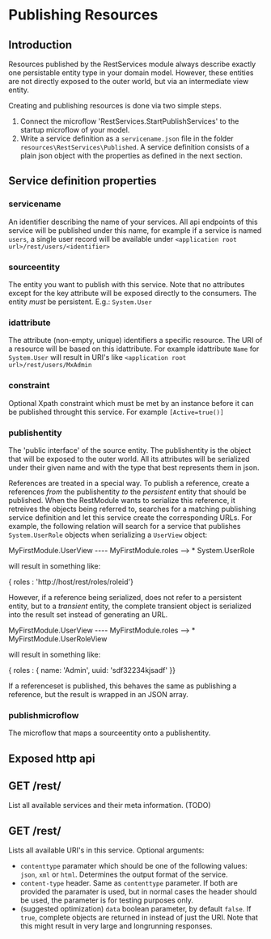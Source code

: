 # Publishing Resources

## Introduction
Resources published by the RestServices module always describe exactly one persistable entity type in your domain model. However, these entities are not directly exposed to the outer world, but via an intermediate view entity. 

Creating and publishing resources is done via two simple steps. 
1. Connect the microflow 'RestServices.StartPublishServices' to the startup microflow of your model.
2. Write a service definition as a `servicename.json` file in the folder `resources\RestServices\Published`. A service definition consists of a plain json object with the properties as defined in the next section. 

## Service definition properties

### servicename
An identifier describing the name of your services. All api endpoints of this service will be published under this name, for example if a service is named `users`, a single user record will be available under `<application root url>/rest/users/<identifier>`

### sourceentity
The entity you want to publish with this service. Note that no attributes except for the key attribute will be exposed directly to the consumers. The entity *must* be persistent. E.g.: `System.User`

### idattribute
The attribute (non-empty, unique) identifiers a specific resource. The URI of a resource will be based on this idattribute. For example idattribute `Name` for `System.User` will result in URI's like `<application root url>/rest/users/MxAdmin`

### constraint
Optional Xpath constraint which must be met by an instance before it can be published throught this service. For example `[Active=true()]`

### publishentity
The 'public interface' of the source entity. The publishentity is the object that will be exposed to the outer world. All its attributes will be serialized under their given name and with the type that best represents them in json. 

References are treated in a special way. To publish a reference, create a references *from* the publishentity *to* the *persistent* entity that should be published. When the RestModule wants to serialize this reference, it retreives the objects being referred to, searches for a matching publishing service definition and let this service create the corresponding URLs. For example, the following relation will search for a service that publishes `System.UserRole` objects when serializing a `UserView` object:

MyFirstModule.UserView  ---- MyFirstModule.roles --> \* System.UserRole

will result in something like:

{ roles : 'http://host/rest/roles/roleid'}

However, if a reference being serialized, does not refer to a persistent entity, but to a *transient* entity, the complete transient object is serialized into the result set instead of generating an URL.

MyFirstModule.UserView  ---- MyFirstModule.roles --> \* MyFirstModule.UserRoleView

will result in something like:

{ roles : { name: 'Admin', uuid: 'sdf32234kjsadf' }}


If a referenceset is published, this behaves the same as publishing a reference, but the result is wrapped in an JSON array. 

### publishmicroflow
The microflow that maps a sourceentity onto a publishentity. 

## Exposed http api

## GET /rest/
List all available services and their meta information. (TODO)

## GET /rest/<service name>
Lists all available URI's in this service. Optional arguments:

* `contenttype` paramater which should be one of the following values: `json`, `xml` or `html`. Determines the output format of the service. 
* `content-type` header. Same as `contenttype` parameter. If both are provided the paramater is used, but in normal cases the header should be used, the parameter is for testing purposes only. 
* (suggested optimization) `data` boolean parameter, by default `false`. If `true`, complete objects are returned in instead of just the URI. Note that this might result in very large and longrunning responses. 